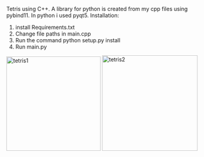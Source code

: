 Tetris using C++. 
А library for python is created from my cpp files using pybind11. In python i used pyqt5.
Installation:
1. install Requirements.txt
2. Change file paths in main.cpp
3. Run the command python setup.py install
4. Run main.py
<img width="246" alt="tetris1" src="https://github.com/Ilya0703/Tetris/assets/129668258/1456baae-7632-4c46-b551-59ace7972761">
<img width="249" alt="tetris2" src="https://github.com/Ilya0703/Tetris/assets/129668258/3df967d0-38e4-4361-8268-c86c3bb4eaa7">
